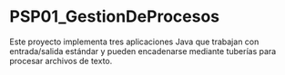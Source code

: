# PSP01_GestionDeProcesos
Este proyecto implementa tres aplicaciones Java que trabajan con entrada/salida estándar y pueden encadenarse mediante tuberías para procesar archivos de texto.
